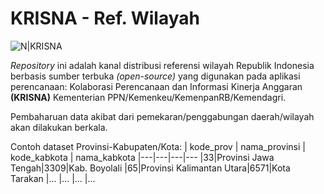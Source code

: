 # KRISNA - Ref. Wilayah

![N|KRISNA](https://app.dit.krisna.men/public/images/logo.png)

*Repository* ini adalah kanal distribusi referensi wilayah Republik Indonesia berbasis sumber terbuka *(open-source)* yang digunakan pada aplikasi perencanaan: Kolaborasi Perencanaan dan Informasi Kinerja Anggaran **(KRISNA)** Kementerian PPN/Kemenkeu/KemenpanRB/Kemendagri.

Pembaharuan data akibat dari pemekaran/penggabungan daerah/wilayah akan dilakukan berkala.

Contoh dataset Provinsi-Kabupaten/Kota:
| kode_prov | nama_provinsi | kode_kabkota | nama_kabkota 
|---|---|---|---
|33|Provinsi Jawa Tengah|3309|Kab. Boyolali
|65|Provinsi Kalimantan Utara|6571|Kota Tarakan
|... |... |... |...

